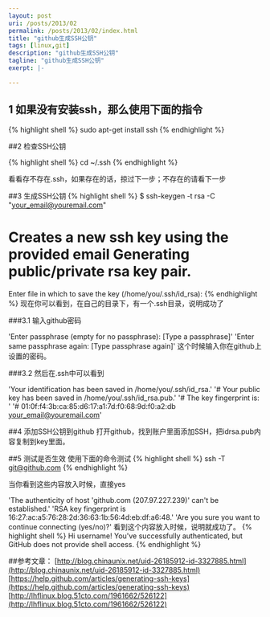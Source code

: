 ```yaml
---
layout: post
uri: /posts/2013/02
permalink: /posts/2013/02/index.html
title: "github生成SSH公钥"
tags: [linux,git]
description: "github生成SSH公钥"
tagline: "github生成SSH公钥"
exerpt: |-

---
```


## 1 如果没有安装ssh，那么使用下面的指令


{% highlight shell %}
sudo apt-get install ssh
{% endhighlight %}

##2 检查SSH公钥

{% highlight shell %}
 cd ~/.ssh
{% endhighlight %}

看看存不存在.ssh，如果存在的话，掠过下一步；不存在的请看下一步




##3 生成SSH公钥
{% highlight shell %}
$ ssh-keygen -t rsa -C "your_email@youremail.com" 
# Creates a new ssh key using the provided email Generating public/private rsa key pair. 
Enter file in which to save the key (/home/you/.ssh/id_rsa):
{% endhighlight %}
现在你可以看到，在自己的目录下，有一个.ssh目录，说明成功了

###3.1 输入github密码


'Enter passphrase (empty for no passphrase): [Type a passphrase]'
'Enter same passphrase again: [Type passphrase again]'
这个时候输入你在github上设置的密码。

###3.2 然后在.ssh中可以看到


'Your identification has been saved in /home/you/.ssh/id_rsa.' 
'# Your public key has been saved in /home/you/.ssh/id_rsa.pub.'
'# The key fingerprint is: '
'# 01:0f:f4:3b:ca:85:d6:17:a1:7d:f0:68:9d:f0:a2:db your_email@youremail.com'


##4 添加SSH公钥到github
打开github，找到账户里面添加SSH，把idrsa.pub内容复制到key里面。




##5 测试是否生效
使用下面的命令测试
{% highlight shell %}
ssh -T git@github.com
{% endhighlight %}

当你看到这些内容放入时候，直接yes

'The authenticity of host 'github.com (207.97.227.239)' can't be established.'
'RSA key fingerprint is 16:27:ac:a5:76:28:2d:36:63:1b:56:4d:eb:df:a6:48.' 
'Are you sure you want to continue connecting (yes/no)?'
看到这个内容放入时候，说明就成功了。
{% highlight shell %}
Hi username! 
You've successfully authenticated, but GitHub does not provide shell access.
{% endhighlight %}

##参考文章：
[http://blog.chinaunix.net/uid-26185912-id-3327885.html](http://blog.chinaunix.net/uid-26185912-id-3327885.html)
[https://help.github.com/articles/generating-ssh-keys](https://help.github.com/articles/generating-ssh-keys)
[http://lhflinux.blog.51cto.com/1961662/526122](http://lhflinux.blog.51cto.com/1961662/526122)
